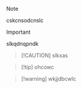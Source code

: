 

> [!NOTE]
> cskcnsodcnslc

> [!IMPORTANT]
> slkqdnqpndk

> [!CAUTION] slkxas

>[!tip] ohcowc

> [!warning] wkjjdbcwlc

